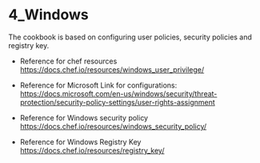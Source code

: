 # 4_Windows

The cookbook is based on configuring user policies, security policies and registry key.

* Reference for chef resources 
https://docs.chef.io/resources/windows_user_privilege/

* Reference for Microsoft Link for configurations:
https://docs.microsoft.com/en-us/windows/security/threat-protection/security-policy-settings/user-rights-assignment

* Reference for Windows security policy
https://docs.chef.io/resources/windows_security_policy/

* Reference for Windows Registry Key
https://docs.chef.io/resources/registry_key/


